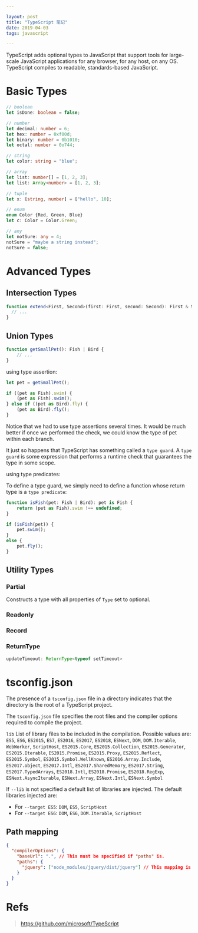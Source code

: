 ```yaml
---

layout: post
title: "TypeScript 笔记"
date: 2019-04-03
tags: javascript

---
```


TypeScript adds optional types to JavaScript that support tools for large-scale JavaScript applications for any browser, for any host, on any OS. TypeScript compiles to readable, standards-based JavaScript.

# Basic Types
```ts
// boolean
let isDone: boolean = false;

// number
let decimal: number = 6;
let hex: number = 0xf00d;
let binary: number = 0b1010;
let octal: number = 0o744;

// string
let color: string = "blue";

// array
let list: number[] = [1, 2, 3];
let list: Array<number> = [1, 2, 3];

// tuple
let x: [string, number] = ["hello", 10]; 

// enum
enum Color {Red, Green, Blue}
let c: Color = Color.Green;

// any
let notSure: any = 4;
notSure = "maybe a string instead";
notSure = false;

```

# Advanced Types

## Intersection Types
```ts
function extend<First, Second>(first: First, second: Second): First & Second {
  // ...
}
```
## Union Types 
```ts
function getSmallPet(): Fish | Bird {
    // ...
}
```

using type assertion:

```ts
let pet = getSmallPet();

if ((pet as Fish).swim) {
    (pet as Fish).swim();
} else if ((pet as Bird).fly) {
    (pet as Bird).fly();
}

```
Notice that we had to use type assertions several times. It would be much better if once we performed the check, we could know the type of pet within each branch.

It just so happens that TypeScript has something called a `type guard`. A `type guard` is some expression that performs a runtime check that guarantees the type in some scope.


using type predicates:

To define a type guard, we simply need to define a function whose return type is a `type predicate`:
```ts
function isFish(pet: Fish | Bird): pet is Fish {
    return (pet as Fish).swim !== undefined;
}

if (isFish(pet)) {
    pet.swim();
}
else {
    pet.fly();
}
```

## Utility Types

### Partial

Constructs a type with all properties of `Type` set to optional.

### Readonly

### Record

### ReturnType

```ts
updateTimeout: ReturnType<typeof setTimeout>
```

# tsconfig.json
The presence of a `tsconfig.json` file in a directory indicates that the directory is the root of a TypeScript project.

The `tsconfig.json` file specifies the root files and the compiler options required to compile the project. 

`lib`
List of library files to be included in the compilation.
Possible values are: 
`ES5`, `ES6`, `ES2015`, `ES7`, `ES2016`, `ES2017`, `ES2018`, `ESNext`, `DOM`, `DOM.Iterable`, `WebWorker`, `ScriptHost`, `ES2015.Core`, `ES2015.Collection`, `ES2015.Generator`, `ES2015.Iterable`, `ES2015.Promise`, `ES2015.Proxy`, `ES2015.Reflect`, `ES2015.Symbol`, `ES2015.Symbol.WellKnown`, `ES2016.Array.Include`, `ES2017.object`, `ES2017.Intl`, `ES2017.SharedMemory`, `ES2017.String`, `ES2017.TypedArrays`, `ES2018.Intl`, `ES2018.Promise`, `ES2018.RegExp`, `ESNext.AsyncIterable`, `ESNext.Array`, `ESNext.Intl`, `ESNext.Symbol`

If `--lib` is not specified a default list of libraries are injected. The default libraries injected are: 
- For `--target ES5`: `DOM`, `ES5`, `ScriptHost`
- For `--target ES6`: `DOM`, `ES6`, `DOM.Iterable`, `ScriptHost`


## Path mapping 
```json
{
  "compilerOptions": {
    "baseUrl": ".", // This must be specified if "paths" is.
    "paths": {
      "jquery": ["node_modules/jquery/dist/jquery"] // This mapping is relative to "baseUrl"
    }
  }
}
```

# Refs

> <https://github.com/microsoft/TypeScript>
